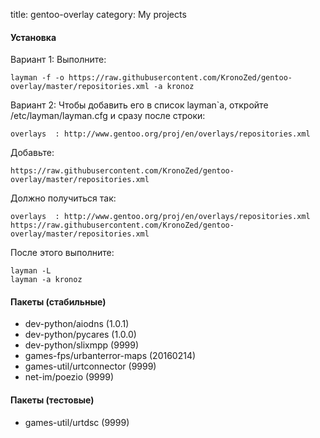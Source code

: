 title: gentoo-overlay
category: My projects
#### Установка
Вариант 1:
Выполните:
```
layman -f -o https://raw.githubusercontent.com/KronoZed/gentoo-overlay/master/repositories.xml -a kronoz
```
Вариант 2:
Чтобы добавить его в список layman`a, откройте /etc/layman/layman.cfg и сразу после строки:
```
overlays  : http://www.gentoo.org/proj/en/overlays/repositories.xml
```
Добавьте:
```
https://raw.githubusercontent.com/KronoZed/gentoo-overlay/master/repositories.xml
```
Должно получиться так:
```
overlays  : http://www.gentoo.org/proj/en/overlays/repositories.xml
https://raw.githubusercontent.com/KronoZed/gentoo-overlay/master/repositories.xml
```
После этого выполните:
```
layman -L
layman -a kronoz
```
#### Пакеты (стабильные)
* dev-python/aiodns (1.0.1)
* dev-python/pycares (1.0.0)
* dev-python/slixmpp (9999)
* games-fps/urbanterror-maps (20160214)
* games-util/urtconnector (9999)
* net-im/poezio (9999)
#### Пакеты (тестовые)
* games-util/urtdsc (9999)